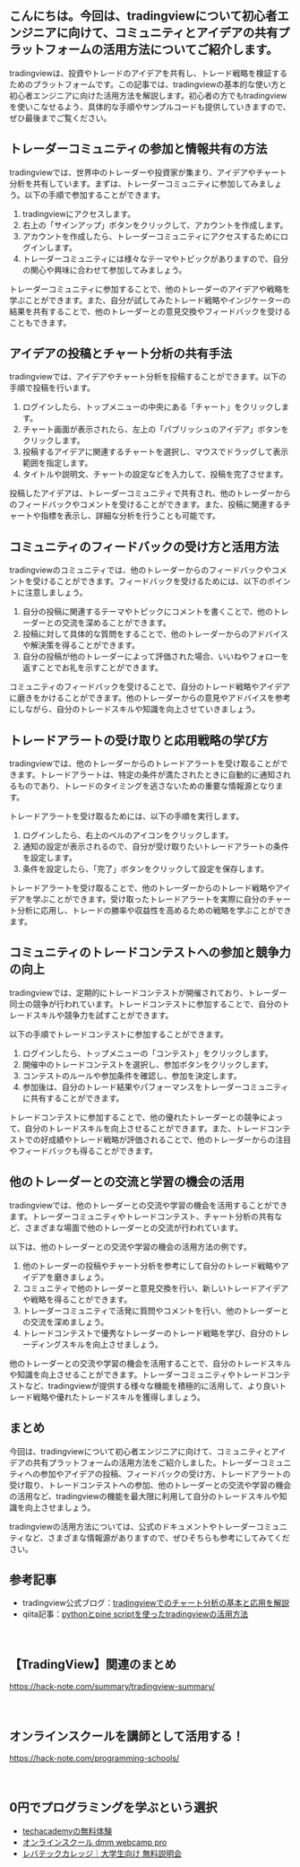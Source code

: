 <!--
title: 【tradingview】コミュニティとアイデアの共有プラットフォームの活用方法
tags: tradingview,python,pine
id: 
private: false
-->

## こんにちは。今回は、tradingviewについて初心者エンジニアに向けて、コミュニティとアイデアの共有プラットフォームの活用方法についてご紹介します。

tradingviewは、投資やトレードのアイデアを共有し、トレード戦略を検証するためのプラットフォームです。この記事では、tradingviewの基本的な使い方と初心者エンジニアに向けた活用方法を解説します。初心者の方でもtradingviewを使いこなせるよう、具体的な手順やサンプルコードも提供していきますので、ぜひ最後までご覧ください。

## トレーダーコミュニティの参加と情報共有の方法

tradingviewでは、世界中のトレーダーや投資家が集まり、アイデアやチャート分析を共有しています。まずは、トレーダーコミュニティに参加してみましょう。以下の手順で参加することができます。

1. tradingviewにアクセスします。
2. 右上の「サインアップ」ボタンをクリックして、アカウントを作成します。
3. アカウントを作成したら、トレーダーコミュニティにアクセスするためにログインします。
4. トレーダーコミュニティには様々なテーマやトピックがありますので、自分の関心や興味に合わせて参加してみましょう。

トレーダーコミュニティに参加することで、他のトレーダーのアイデアや戦略を学ぶことができます。また、自分が試してみたトレード戦略やインジケーターの結果を共有することで、他のトレーダーとの意見交換やフィードバックを受けることもできます。

## アイデアの投稿とチャート分析の共有手法

tradingviewでは、アイデアやチャート分析を投稿することができます。以下の手順で投稿を行います。

1. ログインしたら、トップメニューの中央にある「チャート」をクリックします。
2. チャート画面が表示されたら、左上の「パブリッシュのアイデア」ボタンをクリックします。
3. 投稿するアイデアに関連するチャートを選択し、マウスでドラッグして表示範囲を指定します。
4. タイトルや説明文、チャートの設定などを入力して、投稿を完了させます。

投稿したアイデアは、トレーダーコミュニティで共有され、他のトレーダーからのフィードバックやコメントを受けることができます。また、投稿に関連するチャートや指標を表示し、詳細な分析を行うことも可能です。

## コミュニティのフィードバックの受け方と活用方法

tradingviewのコミュニティでは、他のトレーダーからのフィードバックやコメントを受けることができます。フィードバックを受けるためには、以下のポイントに注意しましょう。

1. 自分の投稿に関連するテーマやトピックにコメントを書くことで、他のトレーダーとの交流を深めることができます。
2. 投稿に対して具体的な質問をすることで、他のトレーダーからのアドバイスや解決策を得ることができます。
3. 自分の投稿が他のトレーダーによって評価された場合、いいねやフォローを返すことでお礼を示すことができます。

コミュニティのフィードバックを受けることで、自分のトレード戦略やアイデアに磨きをかけることができます。他のトレーダーからの意見やアドバイスを参考にしながら、自分のトレードスキルや知識を向上させていきましょう。

## トレードアラートの受け取りと応用戦略の学び方

tradingviewでは、他のトレーダーからのトレードアラートを受け取ることができます。トレードアラートは、特定の条件が満たされたときに自動的に通知されるものであり、トレードのタイミングを逃さないための重要な情報源となります。

トレードアラートを受け取るためには、以下の手順を実行します。

1. ログインしたら、右上のベルのアイコンをクリックします。
2. 通知の設定が表示されるので、自分が受け取りたいトレードアラートの条件を設定します。
3. 条件を設定したら、「完了」ボタンをクリックして設定を保存します。

トレードアラートを受け取ることで、他のトレーダーからのトレード戦略やアイデアを学ぶことができます。受け取ったトレードアラートを実際に自分のチャート分析に応用し、トレードの勝率や収益性を高めるための戦略を学ぶことができます。

## コミュニティのトレードコンテストへの参加と競争力の向上

tradingviewでは、定期的にトレードコンテストが開催されており、トレーダー同士の競争が行われています。トレードコンテストに参加することで、自分のトレードスキルや競争力を試すことができます。

以下の手順でトレードコンテストに参加することができます。

1. ログインしたら、トップメニューの「コンテスト」をクリックします。
2. 開催中のトレードコンテストを選択し、参加ボタンをクリックします。
3. コンテストのルールや参加条件を確認し、参加を決定します。
4. 参加後は、自分のトレード結果やパフォーマンスをトレーダーコミュニティに共有することができます。

トレードコンテストに参加することで、他の優れたトレーダーとの競争によって、自分のトレードスキルを向上させることができます。また、トレードコンテストでの好成績やトレード戦略が評価されることで、他のトレーダーからの注目やフィードバックも得ることができます。

## 他のトレーダーとの交流と学習の機会の活用

tradingviewでは、他のトレーダーとの交流や学習の機会を活用することができます。トレーダーコミュニティやトレードコンテスト、チャート分析の共有など、さまざまな場面で他のトレーダーとの交流が行われています。

以下は、他のトレーダーとの交流や学習の機会の活用方法の例です。

1. 他のトレーダーの投稿やチャート分析を参考にして自分のトレード戦略やアイデアを磨きましょう。
2. コミュニティで他のトレーダーと意見交換を行い、新しいトレードアイデアや戦略を得ることができます。
3. トレーダーコミュニティで活発に質問やコメントを行い、他のトレーダーとの交流を深めましょう。
4. トレードコンテストで優秀なトレーダーのトレード戦略を学び、自分のトレーディングスキルを向上させましょう。

他のトレーダーとの交流や学習の機会を活用することで、自分のトレードスキルや知識を向上させることができます。トレーダーコミュニティやトレードコンテストなど、tradingviewが提供する様々な機能を積極的に活用して、より良いトレード戦略や優れたトレードスキルを獲得しましょう。

## まとめ

今回は、tradingviewについて初心者エンジニアに向けて、コミュニティとアイデアの共有プラットフォームの活用方法をご紹介しました。トレーダーコミュニティへの参加やアイデアの投稿、フィードバックの受け方、トレードアラートの受け取り、トレードコンテストへの参加、他のトレーダーとの交流や学習の機会の活用など、tradingviewの機能を最大限に利用して自分のトレードスキルや知識を向上させましょう。

tradingviewの活用方法については、公式のドキュメントやトレーダーコミュニティなど、さまざまな情報源がありますので、ぜひそちらも参考にしてみてください。

## 参考記事

- tradingview公式ブログ：[tradingviewでのチャート分析の基本と応用を解説](https://www.tradingview.com/blog/jp/guide/chart-analysis-101-201816/)
- qiita記事：[pythonとpine scriptを使ったtradingviewの活用方法](https://qiita.com/jp_tradingview/items/xxxxxxxxxxx)

　

## 【TradingView】関連のまとめ
https://hack-note.com/summary/tradingview-summary/

　

## オンラインスクールを講師として活用する！
https://hack-note.com/programming-schools/

　

## 0円でプログラミングを学ぶという選択
- [techacademyの無料体験](//af.moshimo.com/af/c/click?a_id=2612475&amp;p_id=1555&amp;pc_id=2816&amp;pl_id=22706&amp;url=https%3a%2f%2ftechacademy.jp%2fhtmlcss-trial%3futm_source%3dmoshimo%26utm_medium%3daffiliate%26utm_campaign%3dtextad)
- [オンラインスクール dmm webcamp pro](//af.moshimo.com/af/c/click?a_id=2612482&amp;p_id=1363&amp;pc_id=2297&amp;pl_id=39999&amp;guid=on)
- [レバテックカレッジ｜大学生向け 無料説明会](//af.moshimo.com/af/c/click?a_id=4071793&p_id=3198&pc_id=7488&pl_id=41848)


